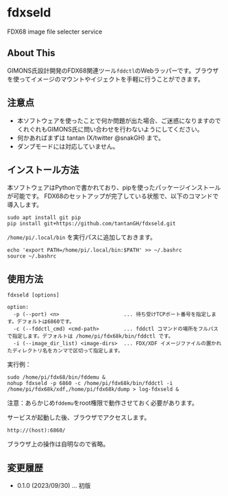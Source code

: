 # fdxseld

FDX68 image file selecter service

## About This

GIMONS氏設計開発のFDX68関連ツール`fddctl`のWebラッパーです。ブラウザを使ってイメージのマウントやイジェクトを手軽に行うことができます。

## 注意点

* 本ソフトウェアを使ったことで何か問題が出た場合、ご迷惑になりますのでくれぐれもGIMONS氏に問い合わせを行わないようにしてください。
* 何かあればまずは tantan (X/twitter @snakGH) まで。
* ダンプモードには対応していません。

## インストール方法

  本ソフトウェアはPythonで書かれており、pipを使ったパッケージインストールが可能です。
  FDX68のセットアップが完了している状態で、以下のコマンドで導入します。

    sudo apt install git pip
    pip install git+https://github.com/tantanGH/fdxseld.git

  `/home/pi/.local/bin` を実行パスに追加しておきます。

    echo 'export PATH=/home/pi/.local/bin:$PATH' >> ~/.bashrc
    source ~/.bashrc

## 使用方法

    fdxseld [options]

    option:
      -p (--port) <n>                     ... 待ち受けTCPポート番号を指定します。デフォルトは6860です。
      -c (--fddctl_cmd) <cmd-path>        ... fddctl コマンドの場所をフルパスで指定します。デフォルトは /home/pi/fdx68k/bin/fddctl です。
      -i (--image_dir_list) <image-dirs>  ... FDX/XDF イメージファイルの置かれたディレクトリ名をカンマで区切って指定します。

  実行例：

    sudo /home/pi/fdx68/bin/fddemu &
    nohup fdxseld -p 6860 -c /home/pi/fdx68k/bin/fddctl -i /home/pi/fdx68k/xdf,/home/pi/fdx68k/dump > log-fdxseld &

  注意：あらかじめ`fddemu`をroot権限で動作させておく必要があります。

  サービスが起動した後、ブラウザでアクセスします。

    http://(host):6860/
  
  ブラウザ上の操作は自明なので省略。

## 変更履歴

* 0.1.0 (2023/09/30) ... 初版